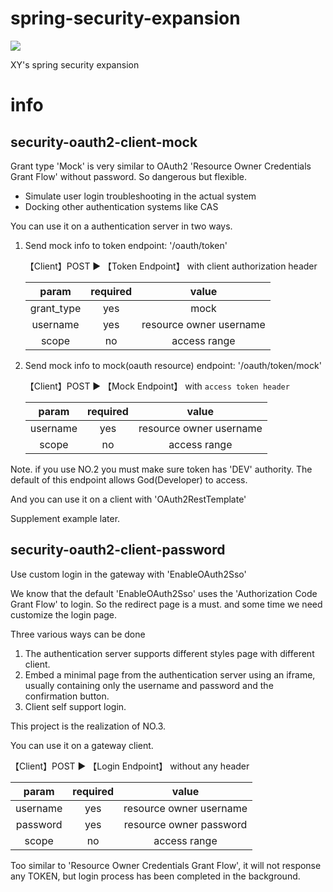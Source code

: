 # spring-security-expansion

[![](https://jitpack.io/v/xiaoyao9184/spring-security-expansion.svg)](https://jitpack.io/#xiaoyao9184/spring-security-expansion)

XY's spring security expansion


# info




## security-oauth2-client-mock

Grant type 'Mock' is very similar to OAuth2 'Resource Owner Credentials Grant Flow'
without password. So dangerous but flexible. 

- Simulate user login troubleshooting in the actual system
- Docking other authentication systems like CAS

You can use it on a authentication server in two ways.

1. Send mock info to token endpoint: '/oauth/token'

    【Client】POST ▶ 【Token Endpoint】 with client authorization header
    
    | param | required | value |
    |:-----:|:-----:|:-----:|
    | grant_type | yes | mock |
    | username| yes| resource owner username |
    | scope| no | access range |

2. Send mock info to mock(oauth resource) endpoint: '/oauth/token/mock'
                        
    【Client】POST ▶ 【Mock Endpoint】 with ```access token header```

    | param | required | value |
    |:-----:|:-----:|:-----:|
    | username| yes| resource owner username |
    | scope| no | access range |

Note. if you use NO.2 you must make sure token has 'DEV' authority. 
The default of this endpoint allows God(Developer) to access.


And you can use it on a client with 'OAuth2RestTemplate'

Supplement example later.


## security-oauth2-client-password

Use custom login in the gateway with 'EnableOAuth2Sso'

We know that the default 'EnableOAuth2Sso' uses the 'Authorization Code Grant Flow' to login.
So the redirect page is a must. and some time we need customize the login page.

Three various ways can be done

1. The authentication server supports different styles page with different client.
2. Embed a minimal page from the authentication server using an iframe, usually containing only the username and password and the confirmation button.
3. Client self support login.

This project is the realization of NO.3.

You can use it on a gateway client.

【Client】POST ▶ 【Login Endpoint】 without any header

| param | required | value |
|:-----:|:-----:|:-----:|
| username| yes| resource owner username |
| password| yes| resource owner password |
| scope| no | access range |

Too similar to 'Resource Owner Credentials Grant Flow',
it will not response any TOKEN, but login process has been completed in the background.